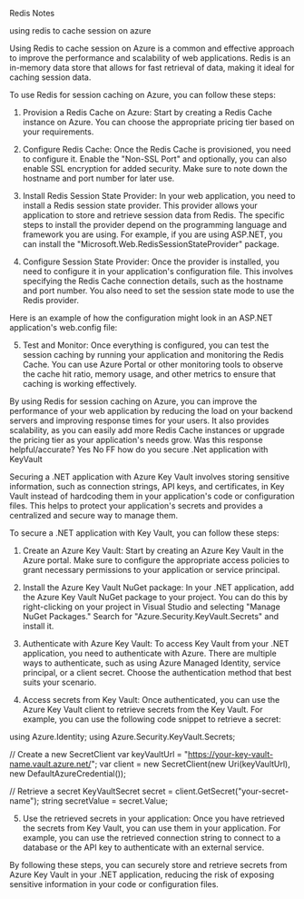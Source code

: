
Redis Notes

using redis to cache session on azure

Using Redis to cache session on Azure is a common and effective approach to improve the performance and scalability of web applications. Redis is an in-memory data store that allows for fast retrieval of data, making it ideal for caching session data.

To use Redis for session caching on Azure, you can follow these steps:

1. Provision a Redis Cache on Azure: Start by creating a Redis Cache instance on Azure. You can choose the appropriate pricing tier based on your requirements.

2. Configure Redis Cache: Once the Redis Cache is provisioned, you need to configure it. Enable the "Non-SSL Port" and optionally, you can also enable SSL encryption for added security. Make sure to note down the hostname and port number for later use.

3. Install Redis Session State Provider: In your web application, you need to install a Redis session state provider. This provider allows your application to store and retrieve session data from Redis. The specific steps to install the provider depend on the programming language and framework you are using. For example, if you are using ASP.NET, you can install the "Microsoft.Web.RedisSessionStateProvider" package.

4. Configure Session State Provider: Once the provider is installed, you need to configure it in your application's configuration file. This involves specifying the Redis Cache connection details, such as the hostname and port number. You also need to set the session state mode to use the Redis provider.

Here is an example of how the configuration might look in an ASP.NET application's web.config file:

 
<configuration>
  <system.web>
    <sessionState mode="Custom" customProvider="RedisSessionStateProvider">
      <providers>
        <add name="RedisSessionStateProvider" 
             type="Microsoft.Web.Redis.RedisSessionStateProvider" 
             host="your-redis-cache-hostname" 
             port="your-redis-cache-port" />
      </providers>
    </sessionState>
  </system.web>
</configuration>
 


5. Test and Monitor: Once everything is configured, you can test the session caching by running your application and monitoring the Redis Cache. You can use Azure Portal or other monitoring tools to observe the cache hit ratio, memory usage, and other metrics to ensure that caching is working effectively.

By using Redis for session caching on Azure, you can improve the performance of your web application by reducing the load on your backend servers and improving response times for your users. It also provides scalability, as you can easily add more Redis Cache instances or upgrade the pricing tier as your application's needs grow.
Was this response helpful/accurate?
Yes
No
FF
how do you secure .Net application with KeyVault

Securing a .NET application with Azure Key Vault involves storing sensitive information, such as connection strings, API keys, and certificates, in Key Vault instead of hardcoding them in your application's code or configuration files. This helps to protect your application's secrets and provides a centralized and secure way to manage them.

To secure a .NET application with Key Vault, you can follow these steps:

1. Create an Azure Key Vault: Start by creating an Azure Key Vault in the Azure portal. Make sure to configure the appropriate access policies to grant necessary permissions to your application or service principal.

2. Install the Azure Key Vault NuGet package: In your .NET application, add the Azure Key Vault NuGet package to your project. You can do this by right-clicking on your project in Visual Studio and selecting "Manage NuGet Packages." Search for "Azure.Security.KeyVault.Secrets" and install it.

3. Authenticate with Azure Key Vault: To access Key Vault from your .NET application, you need to authenticate with Azure. There are multiple ways to authenticate, such as using Azure Managed Identity, service principal, or a client secret. Choose the authentication method that best suits your scenario.

4. Access secrets from Key Vault: Once authenticated, you can use the Azure Key Vault client to retrieve secrets from the Key Vault. For example, you can use the following code snippet to retrieve a secret:

 
using Azure.Identity;
using Azure.Security.KeyVault.Secrets;

// Create a new SecretClient
var keyVaultUrl = "https://your-key-vault-name.vault.azure.net/";
var client = new SecretClient(new Uri(keyVaultUrl), new DefaultAzureCredential());

// Retrieve a secret
KeyVaultSecret secret = client.GetSecret("your-secret-name");
string secretValue = secret.Value;
 


5. Use the retrieved secrets in your application: Once you have retrieved the secrets from Key Vault, you can use them in your application. For example, you can use the retrieved connection string to connect to a database or the API key to authenticate with an external service.

By following these steps, you can securely store and retrieve secrets from Azure Key Vault in your .NET application, reducing the risk of exposing sensitive information in your code or configuration files.
